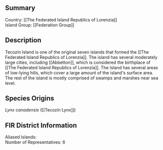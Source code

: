 ## Summary

Country: [[The Federated Island Republics of Lorenzia]]  
Island Group: [[Federation Group]]  
## Description

Tecozin Island is one of the original seven islands that formed the [[The Federated Island Republics of Lorenzia]]. The island has several moderately large cities, including [[Abbetton]], which is considered the birthplace of [[The Federated Island Republics of Lorenzia]]. The Island has several areas of low-lying hills, which cover a large amount of the island's surface area. The rest of the island is mostly comprised of swamps and marshes near sea level.
## Species Origins

_Lynx canadensis_ ([[Tecozin Lynx]])  
## FIR District Information

Aliased Islands:  
Number of Representatives: 6  
